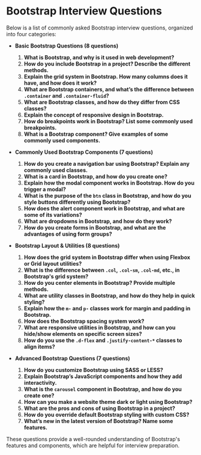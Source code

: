 # Bootstrap Interview Questions

Below is a list of commonly asked Bootstrap interview questions, organized into four categories:

- **Basic Bootstrap Questions (8 questions)**
    1. **What is Bootstrap, and why is it used in web development?**
    2. **How do you include Bootstrap in a project? Describe the different methods.**
    3. **Explain the grid system in Bootstrap. How many columns does it have, and how does it work?**
    4. **What are Bootstrap containers, and what’s the difference between `.container` and `.container-fluid`?**
    5. **What are Bootstrap classes, and how do they differ from CSS classes?**
    6. **Explain the concept of responsive design in Bootstrap.**
    7. **How do breakpoints work in Bootstrap? List some commonly used breakpoints.**
    8. **What is a Bootstrap component? Give examples of some commonly used components.**

- **Commonly Used Bootstrap Components (7 questions)**
    1. **How do you create a navigation bar using Bootstrap? Explain any commonly used classes.**
    2. **What is a card in Bootstrap, and how do you create one?**
    3. **Explain how the modal component works in Bootstrap. How do you trigger a modal?**
    4. **What is the purpose of the `btn` class in Bootstrap, and how do you style buttons differently using Bootstrap?**
    5. **How does the alert component work in Bootstrap, and what are some of its variations?**
    6. **What are dropdowns in Bootstrap, and how do they work?**
    7. **How do you create forms in Bootstrap, and what are the advantages of using form groups?**

- **Bootstrap Layout & Utilities (8 questions)**
    1. **How does the grid system in Bootstrap differ when using Flexbox or Grid layout utilities?**
    2. **What is the difference between `.col`, `.col-sm`, `.col-md`, etc., in Bootstrap's grid system?**
    3. **How do you center elements in Bootstrap? Provide multiple methods.**
    4. **What are utility classes in Bootstrap, and how do they help in quick styling?**
    5. **Explain how the `m-` and `p-` classes work for margin and padding in Bootstrap.**
    6. **How does the Bootstrap spacing system work?**
    7. **What are responsive utilities in Bootstrap, and how can you hide/show elements on specific screen sizes?**
    8. **How do you use the `.d-flex` and `.justify-content-*` classes to align items?**

- **Advanced Bootstrap Questions (7 questions)**
    1. **How do you customize Bootstrap using SASS or LESS?**
    2. **Explain Bootstrap’s JavaScript components and how they add interactivity.**
    3. **What is the `carousel` component in Bootstrap, and how do you create one?**
    4. **How can you make a website theme dark or light using Bootstrap?**
    5. **What are the pros and cons of using Bootstrap in a project?**
    6. **How do you override default Bootstrap styling with custom CSS?**
    7. **What’s new in the latest version of Bootstrap? Name some features.**

These questions provide a well-rounded understanding of Bootstrap's features and components, which are helpful for interview preparation.
